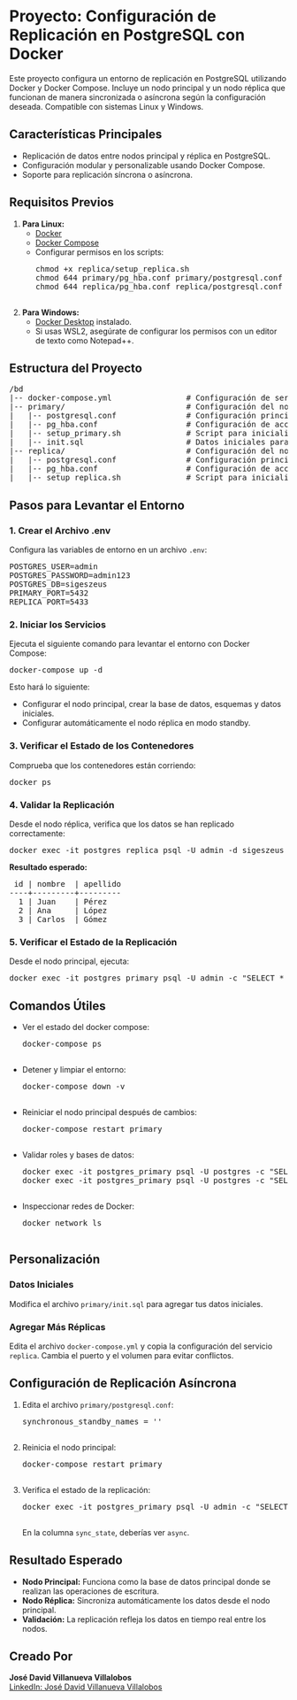 <h1>Proyecto: Configuración de Replicación en PostgreSQL con Docker</h1>

<p>
Este proyecto configura un entorno de replicación en PostgreSQL utilizando Docker y Docker Compose. Incluye un nodo principal y un nodo réplica que funcionan de manera sincronizada o asíncrona según la configuración deseada. Compatible con sistemas Linux y Windows.
</p>

<h2>Características Principales</h2>
<ul>
  <li>Replicación de datos entre nodos principal y réplica en PostgreSQL.</li>
  <li>Configuración modular y personalizable usando Docker Compose.</li>
  <li>Soporte para replicación síncrona o asíncrona.</li>
</ul>

<h2>Requisitos Previos</h2>
<ol>
  <li><strong>Para Linux:</strong>
    <ul>
      <li><a href="https://docs.docker.com/get-docker/">Docker</a></li>
      <li><a href="https://docs.docker.com/compose/install/">Docker Compose</a></li>
      <li>Configurar permisos en los scripts:
        <pre>
chmod +x replica/setup_replica.sh
chmod 644 primary/pg_hba.conf primary/postgresql.conf primary/init.sql
chmod 644 replica/pg_hba.conf replica/postgresql.conf
        </pre>
      </li>
    </ul>
  </li>
  <li><strong>Para Windows:</strong>
    <ul>
      <li><a href="https://docs.docker.com/get-docker/">Docker Desktop</a> instalado.</li>
      <li>Si usas WSL2, asegúrate de configurar los permisos con un editor de texto como Notepad++.</li>
    </ul>
  </li>
</ol>

<h2>Estructura del Proyecto</h2>
<pre>
/bd
|-- docker-compose.yml                # Configuración de servicios Docker
|-- primary/                          # Configuración del nodo principal
|   |-- postgresql.conf               # Configuración principal de PostgreSQL
|   |-- pg_hba.conf                   # Configuración de acceso
|   |-- setup_primary.sh              # Script para inicializar el nodo principal
|   |-- init.sql                      # Datos iniciales para la base de datos
|-- replica/                          # Configuración del nodo réplica
|   |-- postgresql.conf               # Configuración principal de PostgreSQL
|   |-- pg_hba.conf                   # Configuración de acceso
|   |-- setup_replica.sh              # Script para inicializar el nodo réplica
</pre>

<h2>Pasos para Levantar el Entorno</h2>

<h3>1. Crear el Archivo .env</h3>
<p>Configura las variables de entorno en un archivo <code>.env</code>:</p>
<pre>
POSTGRES_USER=admin
POSTGRES_PASSWORD=admin123
POSTGRES_DB=sigeszeus
PRIMARY_PORT=5432
REPLICA_PORT=5433
</pre>

<h3>2. Iniciar los Servicios</h3>
<p>Ejecuta el siguiente comando para levantar el entorno con Docker Compose:</p>
<pre>
docker-compose up -d
</pre>
<p>Esto hará lo siguiente:</p>
<ul>
  <li>Configurar el nodo principal, crear la base de datos, esquemas y datos iniciales.</li>
  <li>Configurar automáticamente el nodo réplica en modo standby.</li>
</ul>

<h3>3. Verificar el Estado de los Contenedores</h3>
<p>Comprueba que los contenedores están corriendo:</p>
<pre>
docker ps
</pre>

<h3>4. Validar la Replicación</h3>
<p>Desde el nodo réplica, verifica que los datos se han replicado correctamente:</p>
<pre>
docker exec -it postgres_replica psql -U admin -d sigeszeus -c "SELECT * FROM replica_prueba.replica;"
</pre>
<p><strong>Resultado esperado:</strong></p>
<pre>
 id | nombre  | apellido
----+---------+---------
  1 | Juan    | Pérez
  2 | Ana     | López
  3 | Carlos  | Gómez
</pre>

<h3>5. Verificar el Estado de la Replicación</h3>
<p>Desde el nodo principal, ejecuta:</p>
<pre>
docker exec -it postgres_primary psql -U admin -c "SELECT * FROM pg_stat_replication;"
</pre>

<h2>Comandos Útiles</h2>
<ul>
  <li>Ver el estado del docker compose:
    <pre>
docker-compose ps
    </pre>
  </li>
  <li>Detener y limpiar el entorno:
    <pre>
docker-compose down -v
    </pre>
  </li>
  <li>Reiniciar el nodo principal después de cambios:
    <pre>
docker-compose restart primary
    </pre>
  </li>
  <li>Validar roles y bases de datos:
    <pre>
docker exec -it postgres_primary psql -U postgres -c "SELECT rolname FROM pg_roles;"
docker exec -it postgres_primary psql -U postgres -c "SELECT datname FROM pg_database;"
    </pre>
  </li>
  <li>Inspeccionar redes de Docker:
    <pre>
docker network ls
    </pre>
  </li>
</ul>

<h2>Personalización</h2>

<h3>Datos Iniciales</h3>
<p>Modifica el archivo <code>primary/init.sql</code> para agregar tus datos iniciales.</p>

<h3>Agregar Más Réplicas</h3>
<p>Edita el archivo <code>docker-compose.yml</code> y copia la configuración del servicio <code>replica</code>. Cambia el puerto y el volumen para evitar conflictos.</p>

<h2>Configuración de Replicación Asíncrona</h2>

<ol>
  <li>Edita el archivo <code>primary/postgresql.conf</code>:
    <pre>
synchronous_standby_names = ''
    </pre>
  </li>
  <li>Reinicia el nodo principal:
    <pre>
docker-compose restart primary
    </pre>
  </li>
  <li>Verifica el estado de la replicación:
    <pre>
docker exec -it postgres_primary psql -U admin -c "SELECT * FROM pg_stat_replication;"
    </pre>
    <p>En la columna <code>sync_state</code>, deberías ver <code>async</code>.</p>
  </li>
</ol>

<h2>Resultado Esperado</h2>

<ul>
  <li><strong>Nodo Principal:</strong> Funciona como la base de datos principal donde se realizan las operaciones de escritura.</li>
  <li><strong>Nodo Réplica:</strong> Sincroniza automáticamente los datos desde el nodo principal.</li>
  <li><strong>Validación:</strong> La replicación refleja los datos en tiempo real entre los nodos.</li>
</ul>

<h2>Creado Por</h2>
<p>
<strong>José David Villanueva Villalobos</strong><br>
<a href="https://www.linkedin.com/in/jose-david-villanueva-villalobos-47283554/" target="_blank">LinkedIn: José David Villanueva Villalobos</a>
</p>
